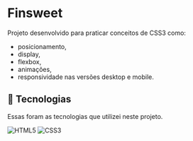# Finsweet

Projeto desenvolvido para praticar conceitos de CSS3 como: 

- posicionamento,
- display,
- flexbox,
- animações,
- responsividade nas versões desktop e mobile.

<!-- ### 💻 [Clique aqui](https://lucianopiantavinharoza.github.io/finsweet/) para acessar a versão que eu desenvolvi! -->

## 🚀 Tecnologias

Essas foram as tecnologias que utilizei neste projeto.

![HTML5](https://img.shields.io/badge/html5-E34F26?style=for-the-badge&logo=html5&logoColor=white)  ![CSS3](https://img.shields.io/badge/css3-1572B6?style=for-the-badge&logo=css3&logoColor=white)

<!-- ## 📚 Bibliotecas

Essas foram as bibliotecas que utilizei neste projeto.

- [AOS - Animate on Scroll Library](https://michalsnik.github.io/aos/) -->
